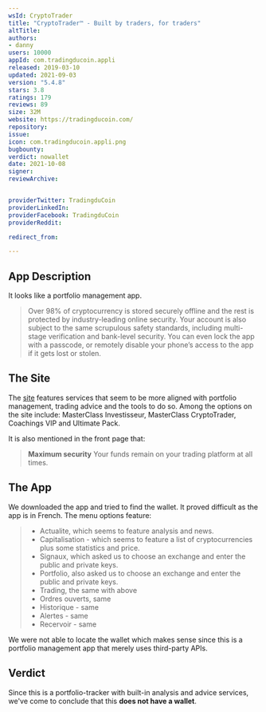 ```yaml
---
wsId: CryptoTrader
title: "CryptoTrader™ - Built by traders, for traders"
altTitle: 
authors:
- danny
users: 10000
appId: com.tradingducoin.appli
released: 2019-03-10
updated: 2021-09-03
version: "5.4.8"
stars: 3.8
ratings: 179
reviews: 89
size: 32M
website: https://tradingducoin.com/
repository: 
issue: 
icon: com.tradingducoin.appli.png
bugbounty: 
verdict: nowallet
date: 2021-10-08
signer: 
reviewArchive:


providerTwitter: TradingduCoin
providerLinkedIn: 
providerFacebook: TradingduCoin
providerReddit: 

redirect_from:

---
```



## App Description

It looks like a portfolio management app.

> Over 98% of cryptocurrency is stored securely offline and the rest is protected by industry-leading online security. Your account is also subject to the same scrupulous safety standards, including multi-stage verification and bank-level security. You can even lock the app with a passcode, or remotely disable your phone’s access to the app if it gets lost or stolen.

## The Site

The [site](https://tradingducoin.com/) features services that seem to be more aligned with portfolio management, trading advice and the tools to do so. Among the options on the site include: MasterClass Investisseur, MasterClass CryptoTrader, Coachings VIP and Ultimate Pack. 

It is also mentioned in the front page that:

> **Maximum security**
> Your funds remain on your trading platform at all times.

## The App

We downloaded the app and tried to find the wallet. It proved difficult as the app is in French. The menu options feature: 

> - Actualite, which seems to feature analysis and news.
> - Capitalisation - which seems to feature a list of cryptocurrencies plus some statistics and price.
> - Signaux, which asked us to choose an exchange and enter the public and private keys.
> - Portfolio, also asked us to choose an exchange and enter the public and private keys. 
> - Trading, the same with above
> - Ordres ouverts, same 
> - Historique - same
> - Alertes - same
> - Recervoir - same

We were not able to locate the wallet which makes sense since this is a portfolio management app that merely uses third-party APIs.

## Verdict

Since this is a portfolio-tracker with built-in analysis and advice services, we've come to conclude that this **does not have a wallet**.
